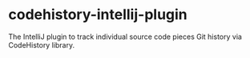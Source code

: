 # codehistory-intellij-plugin

<!-- Plugin description -->
The IntelliJ plugin to track individual source code pieces Git history via CodeHistory library.
<!-- Plugin description end -->
